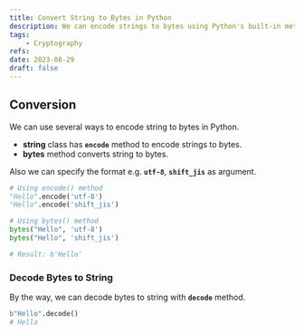 ```yaml
---
title: Convert String to Bytes in Python
description: We can encode strings to bytes using Python's built-in methods.
tags:
    - Cryptography
refs:
date: 2023-08-29
draft: false
---
```


## Conversion

We can use several ways to encode string to bytes in Python.  

- **string** class has **`encode`** method to encode strings to bytes.
- **bytes** method converts string to bytes.

Also we can specify the format e.g. **`utf-8`**, **`shift_jis`** as argument.

```python
# Using encode() method
"Hello".encode('utf-8')
"Hello".encode('shift_jis')

# Using bytes() method
bytes("Hello", 'utf-8')
bytes("Hello", 'shift_jis')

# Result: b'Hello'
```

### Decode Bytes to String

By the way, we can decode bytes to string with **`decode`** method.

```python
b"Hello".decode()
# Hello
```